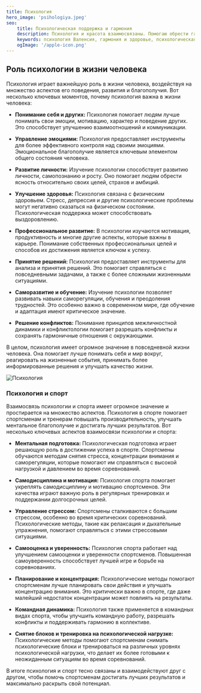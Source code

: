```yaml
---
title: Психология
hero_image: 'psihologiya.jpeg'
seo:
    title: Психологическая поддержка и гармония
    description: Психология и красота взаимосвязаны. Помогаю обрести гармонию и уверенность.
    keywords: психология Валенсия, гармония и здоровье, психологическая поддержка
    ogImage: '/apple-icon.png'
---
```

## Роль психологии в жизни человека

Психология играет важнейшую роль в жизни человека, воздействуя на множество аспектов его поведения, развития и благополучия. Вот несколько ключевых моментов, почему психология важна в жизни человека:
 
- **Понимание себя и других:** Психология помогает людям лучше понимать свои эмоции, мотивацию, характер и поведение других. Это способствует улучшению взаимоотношений и коммуникации.

- **Управление эмоциями:** Психология предоставляет инструменты для более эффективного контроля над своими эмоциями. Эмоциональное благополучие является ключевым элементом общего состояния человека.

- **Развитие личности:** Изучение психологии способствует развитию личности, самопознанию и росту. Оно помогает людям обрести ясность относительно своих целей, страхов и амбиций.

- **Улучшение здоровья:** Психология связана с физическим здоровьем. Стресс, депрессия и другие психологические проблемы могут негативно сказаться на физическом состоянии. Психологическая поддержка может способствовать выздоровлению.

- **Профессиональное развитие:** В психологии изучаются мотивация, продуктивность и многие другие аспекты, которые важны в карьере. Понимание собственных профессиональных целей и способов их достижения является ключом к успеху.

- **Принятие решений:** Психология предоставляет инструменты для анализа и принятия решений. Это помогает справляться с повседневными задачами, а также с более сложными жизненными ситуациями.

- **Саморазвитие и обучение:** Изучение психологии позволяет развивать навыки саморегуляции, обучения и преодоления трудностей. Это особенно важно в современном мире, где обучение и адаптация имеют критическое значение.

- **Решение конфликтов:** Понимание принципов межличностной динамики и конфликтологии помогает разрешать конфликты и сохранять гармоничные отношения с окружающими.

В целом, психология имеет огромное значение в повседневной жизни человека. Она помогает лучше понимать себя и мир вокруг, реагировать на жизненные события, принимать более информированные решения и улучшать качество жизни.

![Психология](/images/posts/psihologiya-2.jpeg "Психология")

### Психология и спорт

Взаимосвязь психологии и спорта имеет огромное значение и простирается на множество аспектов. Психология в спорте помогает спортсменам и тренерам повышать производительность, улучшать ментальное благополучие и достигать лучших результатов. Вот несколько ключевых аспектов взаимосвязи психологии и спорта:

- **Ментальная подготовка:** Психологическая подготовка играет решающую роль в достижении успеха в спорте. Спортсмены обучаются методам снятия стресса, концентрации внимания и саморегуляции, которые помогают им справляться с высокой нагрузкой и давлением во время соревнований.

- **Самодисциплина и мотивация:** Психология спорта помогает укреплять самодисциплину и мотивацию спортсменов. Эти качества играют важную роль в регулярных тренировках и поддержании долгосрочных целей.

- **Управление стрессом:** Спортсмены сталкиваются с большим стрессом, особенно во время критических соревнований. Психологические методы, такие как релаксация и дыхательные упражнения, помогают справляться с этими стрессовыми ситуациями.

- **Самооценка и уверенность:** Психология спорта работает над улучшением самооценки и уверенности спортсменов. Повышенная самоуверенность способствует лучшей игре и борьбе на соревнованиях.

- **Планирование и концентрация:** Психологические методы помогают спортсменам лучше планировать свои действия и улучшать концентрацию внимания. Это критически важно в спорте, где даже малейший недостаток концентрации может повлиять на результаты.

- **Командная динамика:** Психология также применяется в командных видах спорта, чтобы улучшить командную работу, разрешать конфликты и поддерживать гармонию в коллективе.

- **Снятие блоков и тренировка на психологической нагрузке:** Психологические методы помогают спортсменам снимать психологические блоки и тренироваться на различных уровнях психологической нагрузки, что делает их более готовыми к неожиданным ситуациям во время соревнований.

В итоге психология и спорт тесно связаны и взаимодействуют друг с другом, чтобы помочь спортсменам достигать лучших результатов и максимально раскрыть свой потенциал.

